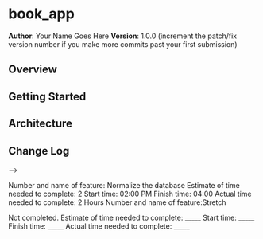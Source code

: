 # book_app

**Author**: Your Name Goes Here
**Version**: 1.0.0 (increment the patch/fix version number if you make more commits past your first submission)

## Overview
<!-- Provide a high level overview of what this application is and why you are building it, beyond the fact that it's an assignment for a Code 301 class. (i.e. What's your problem domain?) -->

## Getting Started
<!-- What are the steps that a user must take in order to build this app on their own machine and get it running? -->

## Architecture
<!-- Provide a detailed description of the application design. What technologies (languages, libraries, etc) you're using, and any other relevant design information. -->

## Change Log

<!-- Use this area to document the iterative changes made to your application as each feature is successfully implemented. Use time stamps. Here's an examples:

01-01-2001 4:59pm - Application now has a fully-functional express server, with GET and POST routes for the book resource.

## Credits and Collaborations
<!-- Give credit (and a link) to other people or resources that helped you build this application. -->
-->

<!-- --------------------------Lab14-------------------------------- -->

Number and name of feature: Normalize the database
Estimate of time needed to complete: 2
Start time: 02:00 PM
Finish time: 04:00
Actual time needed to complete: 2 Hours
Number and name of feature:Stretch

Not completed.
Estimate of time needed to complete: _____
Start time: _____
Finish time: _____
Actual time needed to complete: _____














